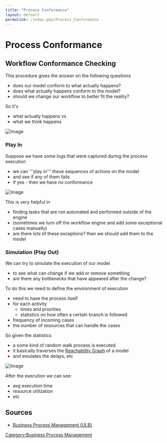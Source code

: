 ```yaml
---
title: "Process Conformance"
layout: default
permalink: /index.php/Process_Conformance
---
```


# Process Conformance

## Workflow Conformance Checking
This procedure gives the answer on the following questions
- does our model conform to what actually happens? 
- does what actually happens conform to the model?
- should we change our workflow to better fit the reality?


So it's 
- what actually happens vs
- what we think happens

<img src="https://raw.github.com/alexeygrigorev/wiki-figures/master/ulb/bpm/pm/conformance-checking.png" alt="Image">


### Play In
Suppose we have some logs that were captured during the process execution
- we can '''play in''' these sequences of actions on the model 
- and see if any of them fails 
- if yes - then we have no conformance 

<img src="https://raw.github.com/alexeygrigorev/wiki-figures/master/ulb/bpm/pm/play-in.png" alt="Image">

This is very helpful in
- finding tasks that are not automated and performed outside of the engine
- (sometimes we turn off the workflow engine and add some exceptional cases manually)
- are there lots of these exceptions? then we should add them to the model 


### Simulation (Play Out)
We can try to simulate the execution of our model 
- to see what can change if we add or remove something
- are there any bottlenecks that have appeared after the change?

To do this we need to define the environment of execution
- need to have the process itself
- for each activity
  - times and priorities 
  - statistics on how often a certain branch is followed
- frequency of incoming cases 
- the number of resources that can handle the cases


So given the statistics
- a some kind of random walk process is executed
- it basically traverses the [Reachability Graph](Reachability_Graph) of a model
- and emulates the delays, etc

<img src="https://raw.github.com/alexeygrigorev/wiki-figures/master/ulb/bpm/pm/play-out.png" alt="Image">

After the execution we can see:
- avg execution time
- resource utilization
- etc


## Sources
- [Business Process Management (ULB)](Business_Process_Management_(ULB))

[Category:Business Process Management](Category_Business_Process_Management)
